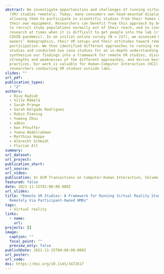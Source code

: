 ```yaml
---
abstract: We investigate opportunities and challenges of running virtual reality
  (VR) studies remotely. Today, many consumers own head-mounted displays (HMDs),
  allowing them to participate in scientific studies from their homes using
  their own equipment. Researchers can benefit from this approach by being able
  to recruit study populations normally out of their reach, and to conduct
  research at times when it is difficult to get people into the lab (cf. the
  COVID pandemic). In an initial online survey (N = 227), we assessed HMD
  owners’ demographics, their VR setups and their attitudes toward remote
  participation. We then identified different approaches to running remote
  studies and conducted two case studies for an in-depth understanding. We
  synthesize our findings into a framework for remote VR studies, discuss
  strengths and weaknesses of the different approaches, and derive best
  practices. Our work is valuable for Human-Computer Interaction (HCI)
  researchers conducting VR studies outside labs.
slides: ""
url_pdf:
publication_types:
  - "2"
authors:
  - Rivu Radiah
  - Ville Mäkelä
  - Sarah Prange
  - Sarah Delgado Rodriguez
  - Robin Piening
  - Yumeng Zhou
  - admin
  - Ken Pfeuffer
  - Yomna Abdelrahman
  - Matthias Hoppe
  - Albrecht Schmidt
  - Florian Alt
summary:
url_dataset:
url_project: 
publication_short:
url_source:
url_video: 
publication: In ACM Transactions on Computer-Human Interaction, Volume 28, Issue 6
featured: false
date: 2021-11-15T01:00:00.000Z
url_slides:
title: "Remote VR Studies: A Framework for Running Virtual Reality Studies
  Remotely Via Participant-Owned HMDs"
tags:
  - Virtual reality
links:
  - name: 
    url:
projects: []
image:
  caption: ""
  focal_point: ""
  preview_only: false
publishDate: 2021-11-15T00:00:00.000Z
url_poster:
url_code:
doi: https://doi.org/10.1145/3472617
---
```

